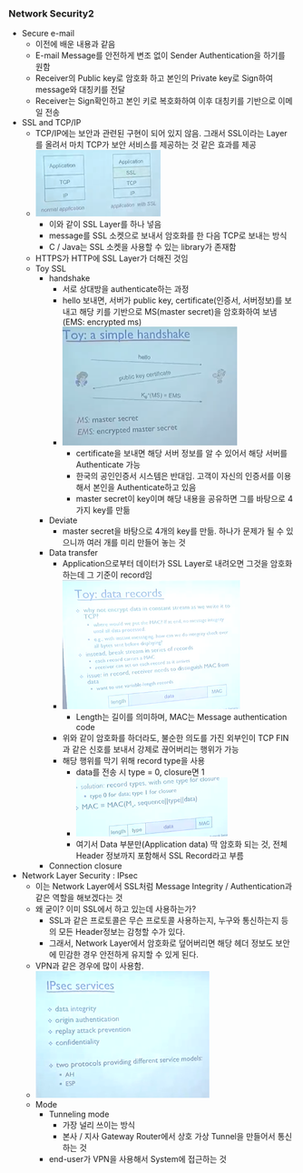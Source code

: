 ### Network Security2
- Secure e-mail
  - 이전에 배운 내용과 같음
  - E-mail Message를 안전하게 변조 없이 Sender Authentication을 하기를 원함
  - Receiver의 Public key로 암호화 하고 본인의 Private key로 Sign하여 message와 대칭키를 전달
  - Receiver는 Sign확인하고 본인 키로 복호화하여 이후 대칭키를 기반으로 이메일 전송
- SSL and TCP/IP
  - TCP/IP에는 보안과 관련된 구현이 되어 있지 않음. 그래서 SSL이라는 Layer를 올려서 마치 TCP가 보안 서비스를 제공하는 것 같은 효과를 제공
  - ![Alt text](/img/22-0.png)
    - 이와 같이 SSL Layer를 하나 넣음
    - message를 SSL 소켓으로 보내서 암호화를 한 다음 TCP로 보내는 방식
    - C / Java는 SSL 소켓을 사용할 수 있는 library가 존재함
  - HTTPS가 HTTP에 SSL Layer가 더해진 것임
  - Toy SSL
    - handshake
      - 서로 상대방을 authenticate하는 과정
      - hello 보내면, 서버가 public key, certificate(인증서, 서버정보)를 보내고 해당 키를 기반으로 MS(master secret)을 암호화하여 보냄(EMS: encrypted ms)
      - ![Alt text](/img/22-1.png)
        - certificate을 보내면 해당 서버 정보를 알 수 있어서 해당 서버를 Authenticate 가능
        - 한국의 공인인증서 시스템은 반대임. 고객이 자신의 인증서를 이용해서 본인을 Authenticate하고 있음
        - master secret이 key이며 해당 내용을 공유하면 그를 바탕으로 4가지 key를 만듦
    - Deviate
      - master secret을 바탕으로 4개의 key를 만듦. 하나가 문제가 될 수 있으니까 여러 개를 미리 만들어 놓는 것
    - Data transfer
      - Application으로부터 데이터가 SSL Layer로 내려오면 그것을 암호화하는데 그 기준이 record임
      - ![Alt text](/img/22-2.png)
        - Length는 길이를 의미하며, MAC는 Message authentication code
      - 위와 같이 암호화를 하더라도, 불순한 의도를 가진 외부인이 TCP FIN 과 같은 신호를 보내서 강제로 끊어버리는 행위가 가능
      - 해당 행위를 막기 위해 record type을 사용
        - data를 전송 시 type = 0, closure면 1
        - ![Alt text](/img/22-3.png)
        - 여기서 Data 부분만(Application data) 딱 암호화 되는 것, 전체 Header 정보까지 포함해서 SSL Record라고 부름
    - Connection closure
- Network Layer Security : IPsec
  - 이는 Network Layer에서 SSL처럼 Message Integrity / Authentication과 같은 역할을 해보겠다는 것
  - 왜 굳이? 이미 SSL에서 하고 있는데 사용하는가?
    - SSL과 같은 프로토콜은 무슨 프로토콜 사용하는지, 누구와 통신하는지 등의 모든 Header정보는 감청할 수가 있다.
    - 그래서, Network Layer에서 암호화로 덮어버리면 해당 헤더 정보도 보안에 민감한 경우 안전하게 유지할 수 있게 된다.
  - VPN과 같은 경우에 많이 사용함.
  - ![Alt text](/img/22-4.png)
  - Mode
    - Tunneling mode
      - 가장 널리 쓰이는 방식
      - 본사 / 지사 Gateway Router에서 상호 가상 Tunnel을 만들어서 통신하는 것
    - end-user가 VPN을 사용해서 System에 접근하는 것
